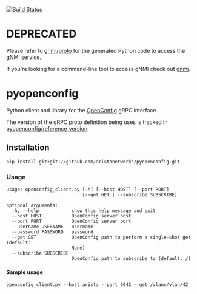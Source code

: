[![Build Status](https://travis-ci.org/aristanetworks/pyopenconfig.svg?branch=master)](https://travis-ci.org/aristanetworks/pyopenconfig)

# DEPRECATED

Please refer to [gnmi/proto](https://github.com/openconfig/gnmi/tree/master/proto/gnmi) for the generated Python code to access the gNMI service.

If you're looking for a command-line tool to access gNMI check out [gnmi](https://github.com/aristanetworks/goarista/tree/master/cmd/gnmi).

# pyopenconfig

Python client and library for the [OpenConfig](http://openconfig.net) gRPC interface.

The version of the gRPC proto definition being uses is tracked in [pyopenconfig/reference_version](pyopenconfig/reference_version).

## Installation

```
pip install git+git://github.com/aristanetworks/pyopenconfig.git
```

### Usage
```
usage: openconfig_client.py [-h] [--host HOST] [--port PORT]
                            [--get GET | --subscribe SUBSCRIBE]

optional arguments:
  -h, --help            show this help message and exit
  --host HOST           OpenConfig server host
  --port PORT           OpenConfig server port
  --username USERNAME   username
  --password PASSWORD   password
  --get GET             OpenConfig path to perform a single-shot get (default:
                        None)
  --subscribe SUBSCRIBE
                        OpenConfig path to subscribe to (default: /)
```

#### Sample usage

```
openconfig_client.py --host arista --port 6042 --get /vlans/vlan/42
```
